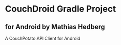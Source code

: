 CouchDroid Gradle Project
==
for Android by Mathias Hedberg
--


A CouchPotato API Client for Android